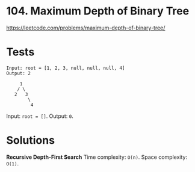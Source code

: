 # 104. Maximum Depth of Binary Tree

https://leetcode.com/problems/maximum-depth-of-binary-tree/


# Tests

```
Input: root = [1, 2, 3, null, null, null, 4]
Output: 2

     1
    / \
   2   3
        \   
         4
```

Input: `root = []`. Output: `0`.


# Solutions

**Recursive Depth-First Search**
Time complexity: `O(n)`.
Space complexity: `O(1)`.


